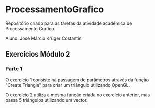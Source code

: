 # ProcessamentoGrafico
Repositório criado para as tarefas da atividade acadêmica de Processamento Gráfico.

Aluno: José Márcio Krüger Costantini
## Exercícios Módulo 2
### Parte 1
O exercício 1 consiste na passagem de parâmetros através da função "Create Triangle" para criar um triângulo utilizando OpenGL.

O exercício 2 utiliza a mesma função criada no exercício anterior, mas passa 5 triângulos utilizando um vector. 
